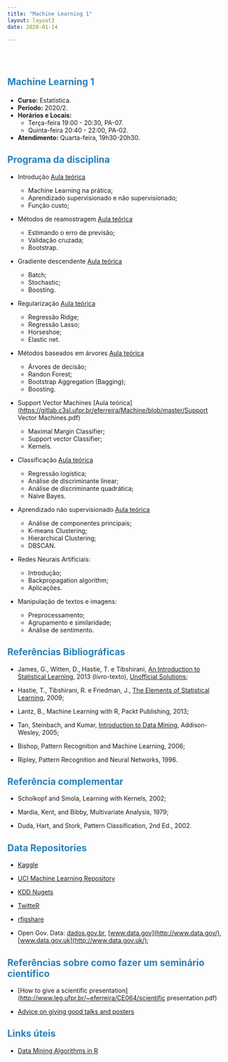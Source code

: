 ```yaml
---
title: "Machine Learning 1"
layout: layout3
date: 2020-01-14

---
```


<p style="margin-bottom:2cm;"></p> 

<h2>

<font color="#2980b9">Machine Learning 1</font>

</h2>

 * **Curso:** Estatística.
  * **Período:** 2020/2.
  * **Horários e Locais:**
     * Terça-feira 19:00 - 20:30, PA-07.
     * Quinta-feira 20:40 - 22:00, PA-02.
  * **Atendimento:** Quarta-feira, 19h30-20h30.

<p style="margin-bottom:.7cm;"></p> 

<h2>
   <font color="#2980b9">Programa da disciplina</font> 
</h2>

<p style="margin-bottom:.3cm;"></p>
         
   - Introdução [Aula teórica](https://gitlab.c3sl.ufpr.br/eferreira/Machine/blob/master/Introducao.pdf)
       * Machine Learning na prática;
       * Aprendizado supervisionado e não supervisionado;
       * Função custo;
       
   - Métodos de reamostragem [Aula teórica](https://gitlab.c3sl.ufpr.br/eferreira/Machine/blob/master/Reamostragem.pdf)
       * Estimando o erro de previsão;
       * Validação cruzada;
       * Bootstrap.
       
   - Gradiente descendente [Aula teórica](https://gitlab.c3sl.ufpr.br/eferreira/Machine/blob/master/gradiente.pdf)
       * Batch; 
       * Stochastic; 
       * Boosting.
       
   - Regularização [Aula teórica](https://gitlab.c3sl.ufpr.br/eferreira/Machine/blob/master/Regularizacao.pdf)
       * Regressão Ridge;
       * Regressão Lasso;
       * Horseshoe;
       * Elastic net.
   
   - Métodos baseados em árvores [Aula teórica](https://gitlab.c3sl.ufpr.br/eferreira/Machine/blob/master/Arvores.pdf)
       * Árvores de decisão;
       * Randon Forest;
       * Bootstrap Aggregation (Bagging);
       * Boosting.
     
   - Support Vector Machines [Aula teórica](https://gitlab.c3sl.ufpr.br/eferreira/Machine/blob/master/Support Vector Machines.pdf)
       * Maximal Margin Classifier;
       * Support vector Classifier;
       * Kernels.
   
   - Classificação [Aula teórica](https://gitlab.c3sl.ufpr.br/eferreira/Machine/blob/master/Classificacao.pdf)
       * Regressão logística;
       * Análise de discriminante linear; 
       * Análise de discriminante quadrática;
       * Naive Bayes.
   
   - Aprendizado não supervisionado [Aula teórica](https://gitlab.c3sl.ufpr.br/eferreira/Machine/blob/master/nao_supervisionado.pdf)
       * Análise de componentes principais;
       * K-means Clustering;
       * Hierarchical Clustering; 
       * DBSCAN.
       
   - Redes Neurais Artificiais:
       * Introdução;
       * Backpropagation algorithm;
       * Aplicações. 
       
   - Manipulação de textos e imagens:
       * Preprocessamento;
       * Agrupamento e similaridade;
       * Análise de sentimento.
       
   
<p style="margin-bottom:.7cm;"></p> 
<h2>
   <font color="#2980b9">Referências Bibliográficas</font> 
</h2>
<p style="margin-bottom:.3cm;"></p>

* James, G., Witten, D., Hastie, T. e Tibshirani, [An Introduction to Statistical Learning](http://www-bcf.usc.edu/~gareth/ISL/ISLR%20Sixth%20Printing.pdf), 2013 (livro-texto), [Unofficial Solutions](http://blog.princehonest.com/stat-learning);

* Hastie, T., Tibshirani, R. e Friedman, J., [The Elements of Statistical Learning](http://statweb.stanford.edu/~tibs/ElemStatLearn/), 2009;

* Lantz, B., Machine Learning with R, Packt Publishing, 2013;

* Tan, Steinbach, and Kumar, [Introduction to Data Mining](http://www-users.cs.umn.edu/~kumar/dmbook/index.php), Addison-Wesley, 2005;

* Bishop, Pattern Recognition and Machine Learning, 2006;

* Ripley, Pattern Recognition and Neural Networks, 1996.


<p style="margin-bottom:.7cm;"></p> 
<h2>
   <font color="#2980b9">Referência complementar</font> 
</h2>
<p style="margin-bottom:.3cm;"></p>

* Scholkopf and Smola, Learning with Kernels, 2002;

* Mardia, Kent, and Bibby, Multivariate Analysis, 1979;

* Duda, Hart, and Stork, Pattern Classification, 2nd Ed., 2002.


<p style="margin-bottom:.7cm;"></p> 
<h2>
   <font color="#2980b9">Data Repositories</font> 
</h2>
<p style="margin-bottom:.3cm;"></p>

* [Kaggle](http://www.kaggle.com/)

* [UCI Machine Learning Repository](http://archive.ics.uci.edu/ml/)

* [KDD Nugets](http://www.kdnuggets.com/datasets/)

* [TwitteR](http://cran.r-project.org/web/packages/twitteR/index.html)

* [rfigshare](http://cran.r-project.org/web/packages/rfigshare/index.html)

* Open Gov. Data: [dados.gov.br](http://dados.gov.br/), [www.data.gov](http://www.data.gov/), [www.data.gov.uk](http://www.data.gov.uk/);

<p style="margin-bottom:.7cm;"></p> 
<h2>
   <font color="#2980b9">Referências sobre como fazer um seminário científico </font> 
</h2>
<p style="margin-bottom:.3cm;"></p>

* [How to give a scientific presentation](http://www.leg.ufpr.br/~eferreira/CE064/scientific presentation.pdf) 

* [Advice on giving good talks and posters](http://www.indiana.edu/~halllab/grad-student-resources.html#talksandposters)

<p style="margin-bottom:.7cm;"></p> 
<h2>
   <font color="#2980b9">Links úteis</font> 
</h2>
<p style="margin-bottom:.3cm;"></p>

* [Data Mining Algorithms in R](http://en.wikibooks.org/wiki/Data_Mining_Algorithms_In_R) 
